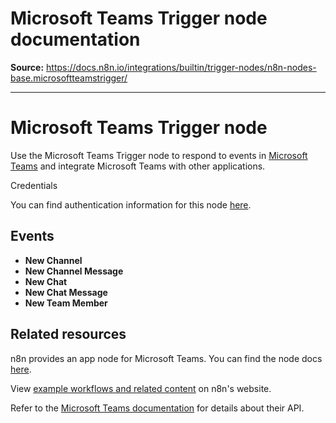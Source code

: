# Microsoft Teams Trigger node documentation

**Source:** https://docs.n8n.io/integrations/builtin/trigger-nodes/n8n-nodes-base.microsoftteamstrigger/

---

# Microsoft Teams Trigger node

Use the Microsoft Teams Trigger node to respond to events in [Microsoft Teams](https://www.microsoft.com/en-us/microsoft-teams/group-chat-software) and integrate Microsoft Teams with other applications.

Credentials

You can find authentication information for this node [here](../../credentials/microsoft/).

## Events

- **New Channel**
- **New Channel Message**
- **New Chat**
- **New Chat Message**
- **New Team Member**

## Related resources

n8n provides an app node for Microsoft Teams. You can find the node docs [here](../../app-nodes/n8n-nodes-base.microsoftteams/).

View [example workflows and related content](https://n8n.io/integrations/microsoft-teams-trigger/) on n8n's website.

Refer to the [Microsoft Teams documentation](https://learn.microsoft.com/en-us/graph/api/resources/teams-api-overview?view=graph-rest-1.0) for details about their API.
